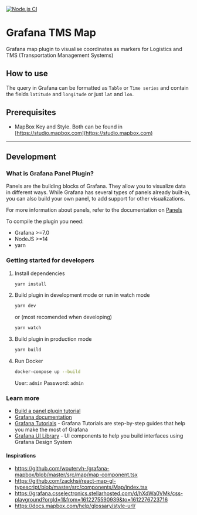 [![Node.js CI](https://github.com/iuricmp/grafana-tms-map-panel/actions/workflows/node.js.yml/badge.svg)](https://github.com/iuricmp/grafana-tms-map-panel/actions/workflows/node.js.yml)

# Grafana TMS Map

Grafana map plugin to visualise coordinates as markers for Logistics and TMS (Transportation Management Systems)

## How to use

The query in Grafana can be formatted as `Table` or `Time series` and contain the fields `latitude` and `longitude` or just `lat` and `lon`.

## Prerequisites

- MapBox Key and Style. Both can be found in [https://studio.mapbox.com](https://studio.mapbox.com)

---

## Development

### What is Grafana Panel Plugin?

Panels are the building blocks of Grafana. They allow you to visualize data in different ways. While Grafana has several types of panels already built-in, you can also build your own panel, to add support for other visualizations.

For more information about panels, refer to the documentation on [Panels](https://grafana.com/docs/grafana/latest/features/panels/panels/)

To compile the plugin you need:

- Grafana >=7.0
- NodeJS >=14
- yarn

### Getting started for developers

1. Install dependencies

   ```bash
   yarn install
   ```

2. Build plugin in development mode or run in watch mode

   ```bash
   yarn dev
   ```

   or (most recomended when developing)

   ```bash
   yarn watch
   ```

3. Build plugin in production mode

   ```bash
   yarn build
   ```

4. Run Docker

   ```bash
   docker-compose up --build
   ```

   User: `admin` Password: `admin`

### Learn more

- [Build a panel plugin tutorial](https://grafana.com/tutorials/build-a-panel-plugin)
- [Grafana documentation](https://grafana.com/docs/)
- [Grafana Tutorials](https://grafana.com/tutorials/) - Grafana Tutorials are step-by-step guides that help you make the most of Grafana
- [Grafana UI Library](https://developers.grafana.com/ui) - UI components to help you build interfaces using Grafana Design System

#### Inspirations

- https://github.com/woutervh-/grafana-mapbox/blob/master/src/map/map-component.tsx
- https://github.com/zackhsi/react-map-gl-typescript/blob/master/src/components/Map/index.tsx
- https://grafana.csselectronics.stellarhosted.com/d/hXdWa0VMk/css-playground?orgId=1&from=1612275590939&to=1612276723716
- https://docs.mapbox.com/help/glossary/style-url/
